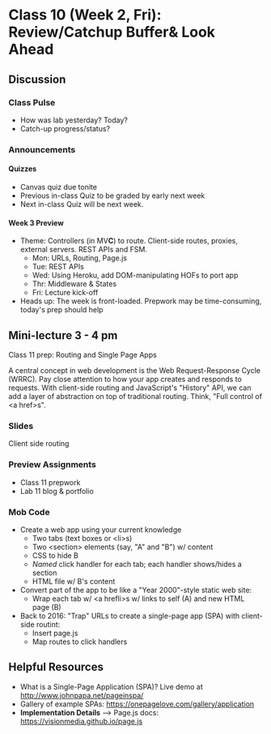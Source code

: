 # Class 10 (Week 2, Fri): Review/Catchup Buffer&amp; Look Ahead

## Discussion

### Class Pulse
- How was lab yesterday? Today?
- Catch-up progress/status?

### Announcements

#### Quizzes
- Canvas quiz due tonite
- Previous in-class Quiz to be graded by early next week
- Next in-class Quiz will be next week.

#### Week 3 Preview
- Theme: Controllers (in MV**C**) to route. Client-side routes, proxies, external servers. REST APIs and FSM.
  - Mon: URLs, Routing, Page.js
  - Tue: REST APIs
  - Wed: Using Heroku, add DOM-manipulating HOFs to port app
  - Thr: Middleware &amp; States
  - Fri: Lecture kick-off
- Heads up: The week is front-loaded. Prepwork may be time-consuming, today's prep should help

## Mini-lecture 3 - 4 pm
Class 11 prep: Routing and Single Page Apps

A central concept in web development is the Web Request-Response Cycle (WRRC). Pay close attention to how your app creates and responds to requests. With client-side routing and JavaScript's "History" API, we can add a layer of abstraction on top of traditional routing. Think, "Full control of &lt;a href&gt;s".

### Slides
Client side routing

### Preview Assignments
- Class 11 prepwork
- Lab 11 blog &amp; portfolio

### Mob Code
- Create a web app using your current knowledge
  - Two tabs (text boxes or &lt;li&gt;s)
  - Two &lt;section&gt; elements (say, "A" and "B") w/ content
  - CSS to hide B
  - *Named* click handler for each tab; each handler shows/hides a section
  - HTML file w/ B's content
- Convert part of the app to be like a "Year 2000"-style static web site:
  - Wrap each tab w/ &lt;a hrefli&gt;s w/ links to self (A) and new HTML page (B)
- Back to 2016: "Trap" URLs to create a single-page app (SPA) with client-side routint:
  - Insert page.js
  - Map routes to click handlers

## Helpful Resources
- What is a Single-Page Application (SPA)? Live demo at http://www.johnpapa.net/pageinspa/
- Gallery of example SPAs: https://onepagelove.com/gallery/application
- **Implementation Details** --> Page.js docs: https://visionmedia.github.io/page.js
